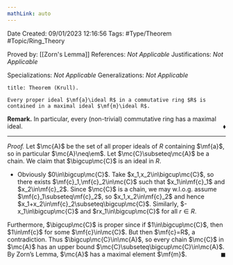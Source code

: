 ```yaml
---
mathLink: auto
---
```


<div class="topSpace"></div>

Date Created: 09/01/2023 12:16:56
Tags: #Type/Theorem #Topic/Ring_Theory

Proved by: [[Zorn's Lemma]]
References: <i>Not Applicable</i>
Justifications: <i>Not Applicable</i>

Specializations: <i>Not Applicable</i>
Generalizations: <i>Not Applicable</i>

``` ad-Theorem
title: Theorem (Krull).

Every proper ideal $\mf{a}\ideal R$ in a commutative ring $R$ is contained in a maximal ideal $\mf{m}\ideal R$.

```

<b>Remark.</b> In particular, every (non-trivial) commutative ring has a maximal ideal.<span style="float:right;">$\blacklozenge$</span>

---

<i>Proof.</i> Let $\mc{A}$ be the set of all proper ideals of $R$ containing $\mf{a}$, so in particular $\mc{A}\neq\em$. Let $\mc{C}\subseteq\mc{A}$ be a chain. We claim that $\bigcup\mc{C}$ is an ideal in $R$.
* Obviously $0\in\bigcup\mc{C}$. Take $x_1,x_2\in\bigcup\mc{C}$, so there exists $\mf{c}_1,\mf{c}_2\in\mc{C}$ such that $x_1\in\mf{c}_1$ and $x_2\in\mf{c}_2$. Since $\mc{C}$ is a chain, we may w.l.o.g. assume $\mf{c}_1\subseteq\mf{c}_2$, so $x_1,x_2\in\mf{c}_2$ and hence $x_1+x_2\in\mf{c}_2\subseteq\bigcup\mc{C}$. Similarly, $-x_1\in\bigcup\mc{C}$ and $rx_1\in\bigcup\mc{C}$ for all $r\in R$.

Furthermore, $\bigcup\mc{C}$ is proper since if $1\in\bigcup\mc{C}$, then $1\in\mf{c}$ for some $\mf{c}\in\mc{C}$. But then $\mf{c}=R$, a contradiction. Thus $\bigcup\mc{C}\in\mc{A}$, so every chain $\mc{C}$ in $\mc{A}$ has an upper bound $\mc{C}\subseteq\bigcup\mc{C}\in\mc{A}$. By Zorn’s Lemma, $\mc{A}$ has a maximal element $\mf{m}$.<span style="float:right;">$\blacksquare$</span>
